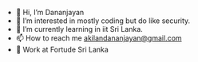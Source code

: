 - 👋 Hi, I’m Dananjayan
- 👀 I’m interested in mostly coding but do like security.
- 🌱 I’m currently learning in iit Sri Lanka.
- 📫 How to reach me akilandananjayan@gmail.com
- :office: Work at Fortude Sri Lanka




<!---
AkilanD04/AkilanD04 is a ✨ special ✨ repository because its `README.md` (this file) appears on your GitHub profile.
You can click the Preview link to take a look at your changes.
--->

